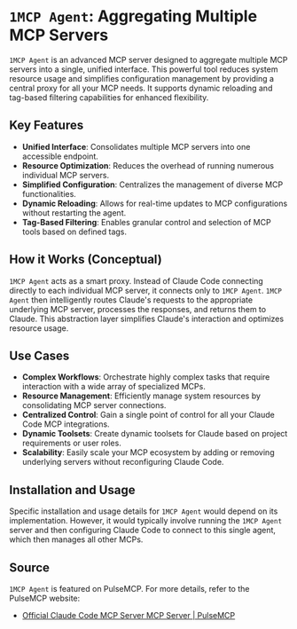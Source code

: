 
# `1MCP Agent`: Aggregating Multiple MCP Servers

`1MCP Agent` is an advanced MCP server designed to aggregate multiple MCP servers into a single, unified interface. This powerful tool reduces system resource usage and simplifies configuration management by providing a central proxy for all your MCP needs. It supports dynamic reloading and tag-based filtering capabilities for enhanced flexibility.

## Key Features

*   **Unified Interface**: Consolidates multiple MCP servers into one accessible endpoint.
*   **Resource Optimization**: Reduces the overhead of running numerous individual MCP servers.
*   **Simplified Configuration**: Centralizes the management of diverse MCP functionalities.
*   **Dynamic Reloading**: Allows for real-time updates to MCP configurations without restarting the agent.
*   **Tag-Based Filtering**: Enables granular control and selection of MCP tools based on defined tags.

## How it Works (Conceptual)

`1MCP Agent` acts as a smart proxy. Instead of Claude Code connecting directly to each individual MCP server, it connects only to `1MCP Agent`. `1MCP Agent` then intelligently routes Claude's requests to the appropriate underlying MCP server, processes the responses, and returns them to Claude. This abstraction layer simplifies Claude's interaction and optimizes resource usage.

## Use Cases

*   **Complex Workflows**: Orchestrate highly complex tasks that require interaction with a wide array of specialized MCPs.
*   **Resource Management**: Efficiently manage system resources by consolidating MCP server connections.
*   **Centralized Control**: Gain a single point of control for all your Claude Code MCP integrations.
*   **Dynamic Toolsets**: Create dynamic toolsets for Claude based on project requirements or user roles.
*   **Scalability**: Easily scale your MCP ecosystem by adding or removing underlying servers without reconfiguring Claude Code.

## Installation and Usage

Specific installation and usage details for `1MCP Agent` would depend on its implementation. However, it would typically involve running the `1MCP Agent` server and then configuring Claude Code to connect to this single agent, which then manages all other MCPs.

## Source

`1MCP Agent` is featured on PulseMCP. For more details, refer to the PulseMCP website:

*   [Official Claude Code MCP Server MCP Server | PulseMCP](https://www.pulsemcp.com/servers/claude-code)


